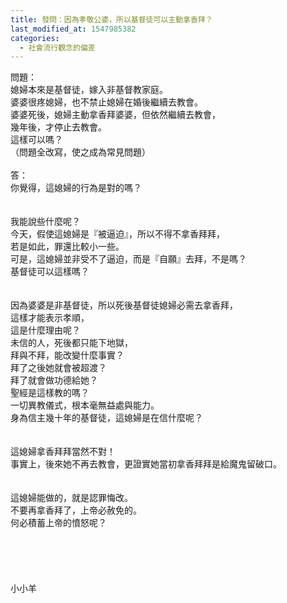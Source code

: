 ```yaml
---
title: 發問：因為孝敬公婆，所以基督徒可以主動拿香拜？
last_modified_at: 1547985382
categories:
  - 社會流行觀念的偏差
---
```


問題：<br>媳婦本來是基督徒，嫁入非基督教家庭。<br>婆婆很疼媳婦，也不禁止媳婦在婚後繼續去教會。<br>婆婆死後，媳婦主動拿香拜婆婆，但依然繼續去教會，<br>幾年後，才停止去教會。<br>這樣可以嗎？<br>（問題全改寫，使之成為常見問題）<br><!--more--><br>答：<br>你覺得，這媳婦的行為是對的嗎？<br> <br><br>我能說些什麼呢？<br>今天，假使這媳婦是『被逼迫』，所以不得不拿香拜拜，<br>若是如此，罪還比較小一些。<br>可是，這媳婦並非受不了逼迫，而是『自願』去拜，不是嗎？<br>基督徒可以這樣嗎？<br> <br><br>因為婆婆是非基督徒，所以死後基督徒媳婦必需去拿香拜，<br>這樣才能表示孝順，<br>這是什麼理由呢？<br>未信的人，死後都只能下地獄，<br>拜與不拜，能改變什麼事實？<br>拜了之後她就會被超渡？<br>拜了就會做功德給她？<br>聖經是這樣教的嗎？<br>一切異教儀式，根本毫無益處與能力。<br>身為信主幾十年的基督徒，這媳婦是在信什麼呢？<br> <br><br>這媳婦拿香拜拜當然不對！<br>事實上，後來她不再去教會，更證實她當初拿香拜拜是給魔鬼留破口。<br> <br><br>這媳婦能做的，就是認罪悔改。<br>不要再拿香拜了，上帝必赦免的。<br>何必積蓄上帝的憤怒呢？<br><br><br><br><br><br>小小羊<br><br><br><br><br>
